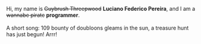 Hi, my name is ~~Guybrush Threepwood~~ **Luciano Federico Pereira**, and I am a ~~wannabe pirate~~ **programmer**.<br><br>A short song: 109 bounty of doubloons gleams in the sun, a treasure hunt has just begun! Arrr!
